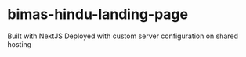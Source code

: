 # bimas-hindu-landing-page

Built with NextJS
Deployed with custom server configuration on shared hosting